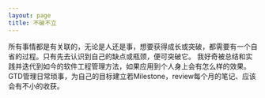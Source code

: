 ```yaml
---
layout: page
title: 不破不立
---
```


所有事情都是有关联的，无论是人还是事，想要获得成长或突破，都需要有一个自省的过程。只有先去认识到自己的缺点或瓶颈，便可突破它。
我好奇被总结和实践并迭代到如今的软件工程管理方法，如果应用到个人身上会有怎么样的效果。
GTD管理日常琐事，为自己的目标建立若Milestone，review每个月的笔记、应该会有不小的收获。
